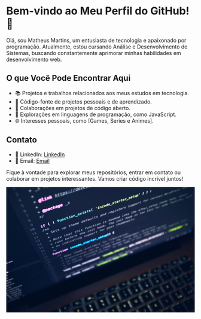 # Bem-vindo ao Meu Perfil do GitHub! 👋

Olá, sou Matheus Martins, um entusiasta de tecnologia e apaixonado por programação. Atualmente, estou cursando Análise e Desenvolvimento de Sistemas, buscando constantemente aprimorar minhas habilidades em desenvolvimento web.

## O que Você Pode Encontrar Aqui

- 📚 Projetos e trabalhos relacionados aos meus estudos em tecnologia.
- 🌱 Código-fonte de projetos pessoais e de aprendizado.
- 🤝 Colaborações em projetos de código aberto.
- 🎯 Explorações em linguagens de programação, como JavaScript.
- 🌐 Interesses pessoais, como [Games, Series e Animes].

## Contato

- 💼 LinkedIn: [LinkedIn](www.linkedin.com/in/mattheus910)
- 📧 Email: [Email](matheusmartins910@gmail.com)

Fique à vontade para explorar meus repositórios, entrar em contato ou colaborar em projetos interessantes. Vamos criar código incrível juntos!

<div align="center">
  <img src="dev.jpg" alt="Uma imagem de tecnologia">
</div>

